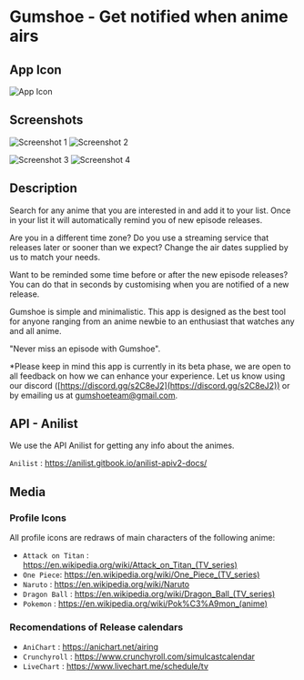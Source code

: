 # Gumshoe - Get notified when anime airs
## App Icon
![App Icon](https://i.ibb.co/cT3jRy7/GUMSHOE-27.png "Gumshoe App Icon")

## Screenshots
![Screenshot 1](https://i.ibb.co/p4zLPJc/tutorial-list-added.png "Gumshoe Screenshot 1")
![Screenshot 2](https://i.ibb.co/PTvHygG/tutorial-search.png "Gumshoe Screenshot 2")

![Screenshot 3](https://i.ibb.co/h2Q1BNJ/tutorial-search-expand.png "Gumshoe Screenshot 3")
![Screenshot 4](https://i.ibb.co/0XYRxXX/tutorial-settings.png "Gumshoe Screenshot 4")

## Description
Search for any anime that you are interested in and add it to your list. Once in your list it will automatically remind you of new episode releases.

Are you in a different time zone? Do you use a streaming service that releases later or sooner than we expect? Change the air dates supplied by us to match your needs.

Want to be reminded some time before or after the new episode releases? You can do that in seconds by customising when you are notified of a new release.

Gumshoe is simple and minimalistic. This app is designed as the best tool for anyone ranging from an anime newbie to an enthusiast that watches any and all anime.

"Never miss an episode with Gumshoe".

*Please keep in mind this app is currently in its beta phase, we are open to all feedback on how we can enhance your experience. Let us know using our discord ([https://discord.gg/s2C8eJ2](https://discord.gg/s2C8eJ2)) or by emailing us at gumshoeteam@gmail.com.

## API - Anilist
We use the API Anilist for getting any info about the animes.

`Anilist` : https://anilist.gitbook.io/anilist-apiv2-docs/

## Media
### Profile Icons
All profile icons are redraws of main characters of the following anime:
* `Attack on Titan` : https://en.wikipedia.org/wiki/Attack_on_Titan_(TV_series)
* `One Piece`: https://en.wikipedia.org/wiki/One_Piece_(TV_series)
* `Naruto` : https://en.wikipedia.org/wiki/Naruto
* `Dragon Ball` : https://en.wikipedia.org/wiki/Dragon_Ball_(TV_series)
* `Pokemon` : https://en.wikipedia.org/wiki/Pok%C3%A9mon_(anime)

### Recomendations of Release calendars
* `AniChart` : https://anichart.net/airing
* `Crunchyroll` : https://www.crunchyroll.com/simulcastcalendar
* `LiveChart` : https://www.livechart.me/schedule/tv
